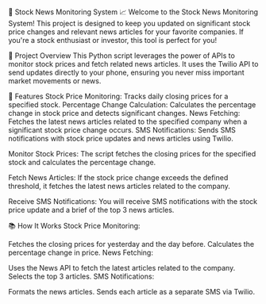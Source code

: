 🚀 Stock News Monitoring System 📈
Welcome to the Stock News Monitoring System! This project is designed to keep you updated on significant stock price changes and relevant news articles for your favorite companies. If you're a stock enthusiast or investor, this tool is perfect for you!

🎯 Project Overview
This Python script leverages the power of APIs to monitor stock prices and fetch related news articles. It uses the Twilio API to send updates directly to your phone, ensuring you never miss important market movements or news.

🔧 Features
Stock Price Monitoring: Tracks daily closing prices for a specified stock.
Percentage Change Calculation: Calculates the percentage change in stock price and detects significant changes.
News Fetching: Fetches the latest news articles related to the specified company when a significant stock price change occurs.
SMS Notifications: Sends SMS notifications with stock price updates and news articles using Twilio.

Monitor Stock Prices: The script fetches the closing prices for the specified stock and calculates the percentage change.

Fetch News Articles: If the stock price change exceeds the defined threshold, it fetches the latest news articles related to the company.

Receive SMS Notifications: You will receive SMS notifications with the stock price update and a brief of the top 3 news articles.

📚 How It Works
Stock Price Monitoring:

Fetches the closing prices for yesterday and the day before.
Calculates the percentage change in price.
News Fetching:

Uses the News API to fetch the latest articles related to the company.
Selects the top 3 articles.
SMS Notifications:

Formats the news articles.
Sends each article as a separate SMS via Twilio.
